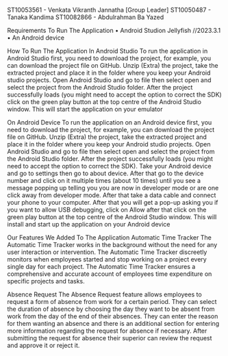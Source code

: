 ST10053561 - Venkata Vikranth Jannatha [Group Leader]
ST10050487 - Tanaka Kandima 
ST10082866  - Abdulrahman Ba Yazed

Requirements To Run The Application
•	Android Studion Jellyfish //2023.3.1
•	An Android device

How To Run The Application
In Android Studio
To run the application in Android Studio first, you need to download the project, for example, you can download the project file on GitHub. Unzip (Extra) the project, take the extracted project and place it in the folder where you keep your Android studio projects. Open Android Studio and go to file then select open and select the project from the Android Studio folder. After the project successfully loads (you might need to accept the option to correct the SDK) click on the green play button at the top centre of the Android Studio window. This will start the application on your emulator 

On Android Device
To run the application on an Android device first, you need to download the project, for example, you can download the project file on GitHub. Unzip (Extra) the project, take the extracted project and place it in the folder where you keep your Android studio projects. Open Android Studio and go to file then select open and select the project from the Android Studio folder. After the project successfully loads (you might need to accept the option to correct the SDK). Take your Android device and go to settings then go to about device. After that go to the device number and click on it multiple times (about 10 times) until you see a message popping up telling you you are now in developer mode or are one click away from developer mode. After that take a data cable and connect your phone to your computer. After that you will get a pop-up asking you if you want to allow USB debugging, click on Allow after that click on the green play button at the top centre of the Android Studio window. This will install and start up the application on your Android device


Our Features We Added To The Application
Automatic Time Tracker 
The Automatic Time Tracker works in the background without the need for any user interaction or intervention. The Automatic Time Tracker discreetly monitors when employees started and stop working on a project every single day for each project. The Automatic Time Tracker ensures a comprehensive and accurate account of employees time expenditure on specific projects and tasks.

Absence Request
The Absence Request feature allows employees to request a form of absence from work for a certain period. They can select the duration of absence by choosing the day they want to be absent from work from the day of the end of their absences.  They can enter the reason for them wanting an absence and there is an additional section for entering more information regarding the request for absence if necessary. After submitting the request for absence their superior can review the request and approve it or reject it.

